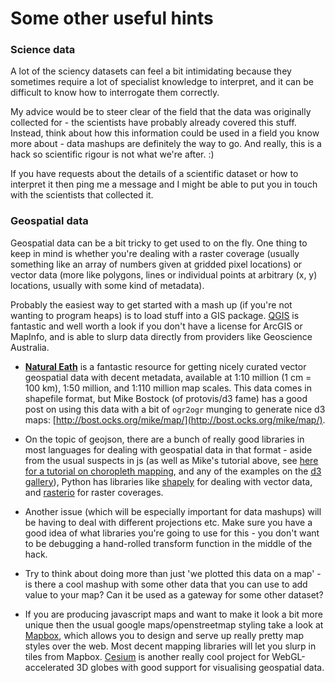 # Some other useful hints

### Science data

A lot of the sciency datasets can feel a bit intimidating because they sometimes require a lot of specialist knowledge to interpret, and it can be difficult to know how to interrogate them correctly. 

My advice would be to steer clear of the field that the data was originally collected for - the scientists have probably already covered this stuff. Instead, think about how this information could be used in a field you know more about - data mashups are definitely the way to go. And really, this is a hack so scientific rigour is not what we're after. :)

If you have requests about the details of a scientific dataset or how to interpret it then ping me a message and I might be able to put you in touch with the scientists that collected it. 

### Geospatial data

Geospatial data can be a bit tricky to get used to on the fly. One thing to keep in mind is whether you're dealing with a raster coverage (usually something like an array of numbers given at gridded pixel locations) or vector data (more like polygons, lines or individual points at arbitrary (x, y) locations, usually with some kind of metadata). 

Probably the easiest way to get started with a mash up (if you're not wanting to program heaps) is to load stuff into a GIS package. [QGIS](http://www.qgis.org/en/site/) is fantastic and well worth a look if you don't have a license for ArcGIS or MapInfo, and is able to slurp data directly from providers like Geoscience Australia.

- [**Natural Eath**](http://www.naturalearthdata.com/) is a fantastic resource for getting nicely curated vector geospatial data with decent metadata, available at 1:10 million (1 cm = 100 km), 1:50 million, and 1:110 million map scales. This data comes in shapefile format, but Mike Bostock (of protovis/d3 fame) has a good post on using this data with a bit of `ogr2ogr` munging to generate nice d3 maps: [http://bost.ocks.org/mike/map/](http://bost.ocks.org/mike/map/).

- On the topic of geojson, there are a bunch of really good libraries in most languages for dealing with geospatial data in that format - aside from the usual suspects in js (as well as Mike's tutorial above, see [here for a tutorial on choropleth mapping](http://blog.visual.ly/how-to-make-choropleth-maps-in-d3/), and any of the examples on the [d3 gallery](https://github.com/mbostock/d3/wiki/Gallery)), Python has libraries like [shapely](https://github.com/Toblerity/Shapely) for dealing with vector data, and [rasterio](https://github.com/mapbox/rasterio) for raster coverages.

- Another issue (which will be especially important for data mashups) will be having to deal with different projections etc. Make sure you have a good idea of what libraries you're going to use for this - you don't want to be debugging a hand-rolled transform function in the middle of the hack.

- Try to think about doing more than just 'we plotted this data on a map' - is there a cool mashup with some other data that you can use to add value to your map? Can it be used as a gateway for some other dataset? 

- If you are producing javascript maps and want to make it look a bit more unique then the usual google maps/openstreetmap styling take a look at [Mapbox](https://www.mapbox.com/), which allows you to design and serve up really pretty map styles over the web. Most decent mapping libraries will let you slurp in tiles from Mapbox. [Cesium](http://cesiumjs.org/) is another really cool project for WebGL-accelerated 3D globes with good support for visualising geospatial data.